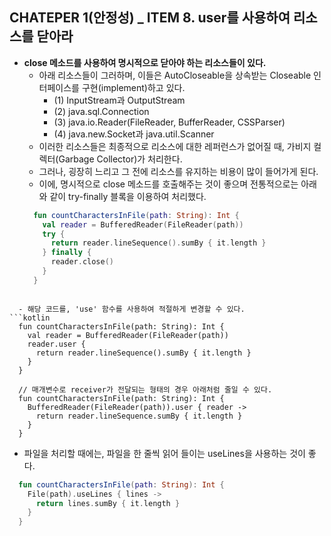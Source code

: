 ## CHATEPER 1(안정성) _ ITEM 8. user를 사용하여 리소스를 닫아라

- **close 메소드를 사용하여 명시적으로 닫아야 하는 리소스들이 있다.**
  - 아래 리소스들이 그러하며, 이들은 AutoCloseable을 상속받는 Closeable 인터페이스를 구현(implement)하고 있다.
    - (1) InputStream과 OutputStream
    - (2) java.sql.Connection
    - (3) java.io.Reader(FileReader, BufferReader, CSSParser)
    - (4) java.new.Socket과 java.util.Scanner
  - 이러한 리소스들은 최종적으로 리소스에 대한 레퍼런스가 없어질 때, 가비지 컬렉터(Garbage Collector)가 처리한다.
  - 그러나, 굉장히 느리고 그 전에 리소스를 유지하는 비용이 많이 들어가게 된다.
  - 이에, 명시적으로 close 메소드를 호출해주는 것이 좋으며 전통적으로는 아래와 같이 try-finally 블록을 이용하여 처리했다.
  ```kotlin
    fun countCharactersInFile(path: String): Int {
      val reader = BufferedReader(FileReader(path))
      try {
        return reader.lineSequence().sumBy { it.length }
      } finally {
        reader.close()
      }
    }
```

  - 해당 코드를, 'use' 함수를 사용하여 적절하게 변경할 수 있다.
```kotlin
  fun countCharactersInFile(path: String): Int {
    val reader = BufferedReader(FileReader(path))
    reader.user {
      return reader.lineSequence().sumBy { it.length }
    }
  }
  
  // 매개변수로 receiver가 전달되는 형태의 경우 아래처럼 줄일 수 있다.
  fun countCharactersInFile(path: String): Int {
    BufferedReader(FileReader(path)).user { reader ->
      return reader.lineSequence.sumBy { it.length }
    }
  }
```

  - 파일을 처리할 때에는, 파일을 한 줄씩 읽어 들이는 useLines을 사용하는 것이 좋다.
```kotlin
  fun countCharactersInFile(path: String): Int {
    File(path).useLines { lines ->
      return lines.sumBy { it.length }
    }
  }
```
